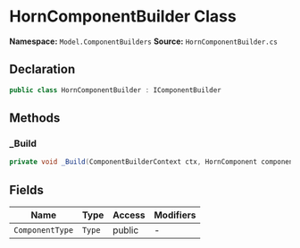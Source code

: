 # HornComponentBuilder Class

**Namespace:** `Model.ComponentBuilders`
**Source:** `HornComponentBuilder.cs`

## Declaration

```csharp
public class HornComponentBuilder : IComponentBuilder
```

## Methods

### _Build

```csharp
private void _Build(ComponentBuilderContext ctx, HornComponent component)
```

## Fields

| Name | Type | Access | Modifiers |
|------|------|--------|-----------|
| `ComponentType` | `Type` | public | - |

